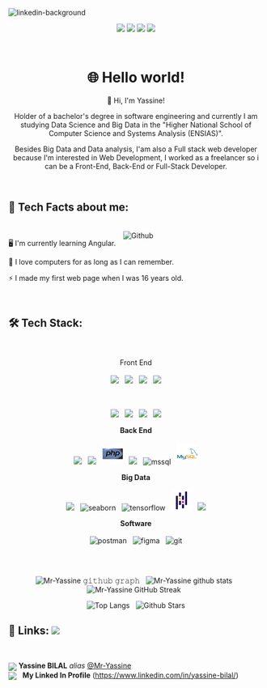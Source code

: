 <!-- Profile views -->

![linkedin-background](https://user-images.githubusercontent.com/85122412/122470909-88242600-cfb6-11eb-8f3b-b10d83f049f4.png)


<!-- Personal facts -->

<p align="center">
  <img src="https://img.shields.io/badge/Age-22-blue">
  <img src="https://img.shields.io/badge/Focus-Web%20Development%20and%20Data%20Analysis-blue">
  <img src="https://img.shields.io/badge/From-Morocco-blue">
  <img src="https://img.shields.io/badge/Languages-Arabic%2C%20French%20and%20English-blue">
</p>

<br>

<!-- Introduction -->

<h1 align="center">🌐 Hello world!</h1>


<p align="center">
  👋 Hi, I'm Yassine!
</p>

<p align="center">
  Holder of a bachelor's degree in software engineering and currently I am studying Data Science and Big Data in the "Higher National School of Computer Science and Systems Analysis (ENSIAS)". 
</p>

<p align="center">
  Besides Big Data and Data analysis, I'am also a Full stack web developer because I'm interested in Web Development, I worked as a freelancer so i can be a Front-End, Back-End or Full-Stack Developer.
</p>

<br>

<!-- Tech Facts about me -->

<h2>💬 Tech Facts about me:</h2>

<br>

<img width="55%" align="right" alt="Github" src="https://raw.githubusercontent.com/onimur/.github/master/.resources/git-header.svg" />

🖥 I'm currently learning Angular.

💾 I love computers for as long as I can remember.

⚡ I made my first web page when I was 16 years old.

<br>

<!-- Tech Stack -->

<h2>🛠️ Tech Stack:</h2>

<br>

<!-- <p>
  <img src="https://img.shields.io/badge/HTML-05122A?style=flat&logo=HTML5">
  <img src="https://img.shields.io/badge/CSS-05122A?style=flat&logo=CSS3&logoColor=2965F1">
  <img src="https://img.shields.io/badge/Sass-05122A?style=flat&logo=Sass">
  <img src="https://img.shields.io/badge/Bootstrap-05122A?style=flat&logo=Bootstrap">
</p>

<p>
  <img src="https://img.shields.io/badge/JavaScript-05122A?style=flat&logo=JavaScript">
  <img src="https://img.shields.io/badge/Vue%20JS-05122A?style=flat&logo=vuedotjs">
  <img src="https://img.shields.io/badge/JSON-05122A?style=flat&logo=JSON&logoColor=B1B1B1">
  <img src="https://img.shields.io/badge/MySQL-05122A?style=flat&logo=MySQL&logoColor=FFFFFF">
  <img src="https://img.shields.io/badge/PHP-05122A?style=flat&logo=php">
  <img src="https://img.shields.io/badge/Laravel-05122A?style=flat&logo=laravel">
  <img src="https://img.shields.io/badge/Python-05122A?style=flat&logo=Python">
</p>

<p>
  <img src="https://img.shields.io/badge/Git-05122A?style=flat&logo=Git">
  <img src="https://img.shields.io/badge/GitHub-05122A?style=flat&logo=GitHub">
  <img src="https://img.shields.io/badge/Visual%20Studio%20Code-05122A?style=flat&logo=Visual-Studio-Code&logoColor=37A2EA">
</p> -->



<div align="center">

Front End 
<br><br>
<img width ='42px' src ='https://raw.githubusercontent.com/rahulbanerjee26/githubAboutMeGenerator/main/icons/html.svg'> &nbsp;
<img width ='42px' src ='https://raw.githubusercontent.com/rahulbanerjee26/githubAboutMeGenerator/main/icons/css.svg'> &nbsp;
<img width ='42px' src ='https://raw.githubusercontent.com/rahulbanerjee26/githubAboutMeGenerator/main/icons/bootstrap.svg'> &nbsp;
<img width ='42px' src ='https://raw.githubusercontent.com/rahulbanerjee26/githubAboutMeGenerator/main/icons/sass.svg'>
</div>

<div align="center">
  

<p font-size: '40px' **Framework** >
<br><br>
<img width ='42px' src ='https://raw.githubusercontent.com/rahulbanerjee26/githubAboutMeGenerator/main/icons/javascript.svg'> &nbsp;
<img width ='42px' src ='https://raw.githubusercontent.com/rahulbanerjee26/githubAboutMeGenerator/main/icons/vuejs.svg'> &nbsp;
<img width ='42px' src ='https://raw.githubusercontent.com/rahulbanerjee26/githubAboutMeGenerator/main/icons/angularjs.svg'> &nbsp;
<img width ='42px' src ='https://raw.githubusercontent.com/rahulbanerjee26/githubAboutMeGenerator/main/icons/reactjs.svg'>
</div>

<div align="center">
  
  
**Back End** 
<br><br>
<img width ='42px' src ='https://raw.githubusercontent.com/rahulbanerjee26/githubAboutMeGenerator/main/icons/java.svg'> &nbsp;
<img width ='42px' src ='https://raw.githubusercontent.com/rahulbanerjee26/githubAboutMeGenerator/main/icons/spring.svg'> &nbsp;
<img width ='42px' src="https://raw.githubusercontent.com/devicons/devicon/master/icons/php/php-original.svg" alt="php"/> &nbsp;
<img width ='42px' src ='https://raw.githubusercontent.com/rahulbanerjee26/githubAboutMeGenerator/main/icons/laravel.svg'> &nbsp;
<img width ='42px' src="https://www.svgrepo.com/show/303229/microsoft-sql-server-logo.svg" alt="mssql"/> &nbsp;
<img width ='42px' src="https://raw.githubusercontent.com/devicons/devicon/master/icons/mysql/mysql-original-wordmark.svg" alt="mysql"/>
</div>


<div align="center">
  

**Big Data** 
<br><br>
<img width ='42px' src ='https://raw.githubusercontent.com/rahulbanerjee26/githubAboutMeGenerator/main/icons/python.svg'> &nbsp;
<img src="https://seaborn.pydata.org/_images/logo-mark-lightbg.svg" alt="seaborn" width="40" height="40"/> &nbsp;
<img src="https://www.vectorlogo.zone/logos/tensorflow/tensorflow-icon.svg" alt="tensorflow" width="40" height="40"/> &nbsp;
<img src="https://raw.githubusercontent.com/devicons/devicon/2ae2a900d2f041da66e950e4d48052658d850630/icons/pandas/pandas-original.svg" alt="pandas" width="40" height="40"/> &nbsp;
<img width ='42px' src ='https://raw.githubusercontent.com/rahulbanerjee26/githubAboutMeGenerator/main/icons/scikit.svg'>
</div>


<div align="center">
  

**Software** 
<br><br>
<img src="https://www.vectorlogo.zone/logos/getpostman/getpostman-icon.svg" alt="postman" width="40" height="40"/> &nbsp;
<img src="https://www.vectorlogo.zone/logos/figma/figma-icon.svg" alt="figma" width="40" height="40"/> &nbsp;
<img src="https://www.vectorlogo.zone/logos/git-scm/git-scm-icon.svg" alt="git" width="40" height="40"/>

</div>

<!-- 
<div>
<img align=center src="https://github-readme-stats.vercel.app/api/?username=Mr-Yassine&show_icons=true&theme=algolia&hide_border=true" /> &nbsp;
<img align=center src="https://github-readme-stats.vercel.app/api/top-langs/?username=Mr-Yassine&langs_count=8&hide=shell,hack&layout=compact&theme=algolia&hide_border=true" />
</div> -->

<br>


<br>
<div align="center">

![Mr-Yassine 𝚐𝚒𝚝𝚑𝚞𝚋 𝚐𝚛𝚊𝚙𝚑](https://activity-graph.herokuapp.com/graph?username=Mr-Yassine&theme=redical&hide_border=true&area=true) &nbsp;
![Mr-Yassine github stats](https://github-readme-stats.vercel.app/api?username=Mr-Yassine&show_icons=true&theme=radical) &nbsp;
![Mr-Yassine GitHub Streak](https://github-readme-streak-stats.herokuapp.com/?user=Mr-Yassine&theme=radical) &nbsp;

![Top Langs](https://github-readme-stats.vercel.app/api/top-langs/?username=Mr-Yassine&langs_count=8&theme=radical&layout=compact) &nbsp;
![Github Stars](https://github-readme-stats.vercel.app/api?username=Aditya664&show_icons=true&locale=en&count_private=true&hide_rank=true&custom_title=My%20GitHub%20Stats&disable_animations=true&theme=radical)
</div>
  
  
<!-- Links -->

<h2>🔗 Links: <img src='https://raw.githubusercontent.com/ShahriarShafin/ShahriarShafin/main/Assets/handshake.gif' width="80px"> </h2> 

<br>

<img width = '18px' align= 'center' src="https://raw.githubusercontent.com/rahulbanerjee26/githubAboutMeGenerator/main/icons/github.svg">  **Yassine BILAL** _alias_ [@Mr-Yassine](https://github.com/Mr-Yassine) <br>
<img width = '18px' align= 'center' src="https://raw.githubusercontent.com/rahulbanerjee26/githubAboutMeGenerator/main/icons/linked-in-alt.svg"> &nbsp; **My Linked In Profile** (https://www.linkedin.com/in/yassine-bilal/)



